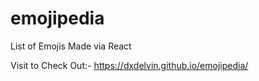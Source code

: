 # emojipedia
List of Emojis Made via React

Visit to Check Out:-
https://dxdelvin.github.io/emojipedia/
